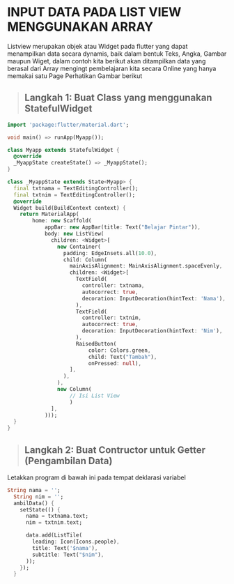 # INPUT DATA PADA LIST VIEW MENGGUNAKAN ARRAY

Listview merupakan objek atau Widget pada flutter yang dapat menampilkan data secara dynamis, baik dalam bentuk Teks, Angka, Gambar maupun Wiget, dalam contoh kita berikut akan ditampilkan data yang berasal dari Array mengingt pembelajaran kita secara Online yang hanya memakai satu Page
Perhatikan Gambar berikut



>## Langkah 1: Buat Class yang menggunakan StatefulWidget

```dart
import 'package:flutter/material.dart';

void main() => runApp(Myapp());

class Myapp extends StatefulWidget {
  @override
  _MyappState createState() => _MyappState();
}

class _MyappState extends State<Myapp> {
  final txtnama = TextEditingController();
  final txtnim = TextEditingController();
  @override
  Widget build(BuildContext context) {
    return MaterialApp(
        home: new Scaffold(
            appBar: new AppBar(title: Text("Belajar Pintar")),
            body: new ListView(
              children: <Widget>[
                new Container(
                  padding: EdgeInsets.all(10.0),
                  child: Column(
                    mainAxisAlignment: MainAxisAlignment.spaceEvenly,
                    children: <Widget>[
                      TextField(
                        controller: txtnama,
                        autocorrect: true,
                        decoration: InputDecoration(hintText: 'Nama'),
                      ),
                      TextField(
                        controller: txtnim,
                        autocorrect: true,
                        decoration: InputDecoration(hintText: 'Nim'),
                      ),
                      RaisedButton(
                          color: Colors.green,
                          child: Text("Tambah"),
                          onPressed: null),
                    ],
                  ),
                ),
                new Column(
                    // Isi List View
                    )
              ],
            )));
  }
}
```
>## Langkah 2: Buat Contructor untuk Getter (Pengambilan Data)

Letakkan program di bawah ini pada tempat deklarasi variabel
```dart
String nama = '';
  String nim = '';
  ambilData() {
    setState(() {
      nama = txtnama.text;
      nim = txtnim.text;

      data.add(ListTile(
        leading: Icon(Icons.people),
        title: Text('$nama'),
        subtitle: Text("$nim"),
      ));
    });
  }
  ```
